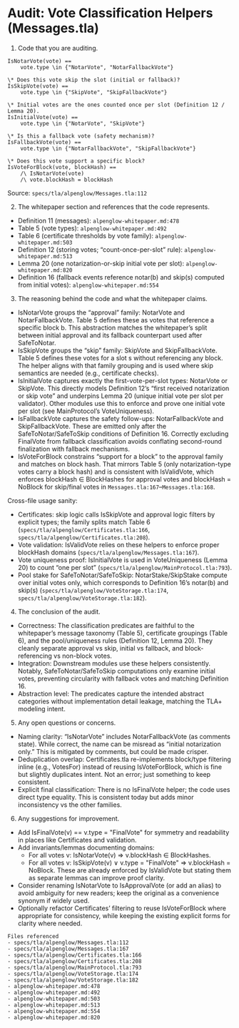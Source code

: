# Audit: Vote Classification Helpers (Messages.tla)

1. Code that you are auditing.

```tla
IsNotarVote(vote) ==
    vote.type \in {"NotarVote", "NotarFallbackVote"}

\* Does this vote skip the slot (initial or fallback)?
IsSkipVote(vote) ==
    vote.type \in {"SkipVote", "SkipFallbackVote"}

\* Initial votes are the ones counted once per slot (Definition 12 / Lemma 20).
IsInitialVote(vote) ==
    vote.type \in {"NotarVote", "SkipVote"}

\* Is this a fallback vote (safety mechanism)?
IsFallbackVote(vote) ==
    vote.type \in {"NotarFallbackVote", "SkipFallbackVote"}

\* Does this vote support a specific block?
IsVoteForBlock(vote, blockHash) ==
    /\ IsNotarVote(vote)
    /\ vote.blockHash = blockHash
```

Source: `specs/tla/alpenglow/Messages.tla:112`

2. The whitepaper section and references that the code represents.

- Definition 11 (messages): `alpenglow-whitepaper.md:478`
- Table 5 (vote types): `alpenglow-whitepaper.md:492`
- Table 6 (certificate thresholds by vote family): `alpenglow-whitepaper.md:503`
- Definition 12 (storing votes; “count-once-per-slot” rule): `alpenglow-whitepaper.md:513`
- Lemma 20 (one notarization-or-skip initial vote per slot): `alpenglow-whitepaper.md:820`
- Definition 16 (fallback events reference notar(b) and skip(s) computed from initial votes): `alpenglow-whitepaper.md:554`

3. The reasoning behind the code and what the whitepaper claims.

- IsNotarVote groups the “approval” family: NotarVote and NotarFallbackVote. Table 5 defines these as votes that reference a specific block b. This abstraction matches the whitepaper’s split between initial approval and its fallback counterpart used after SafeToNotar.
- IsSkipVote groups the “skip” family: SkipVote and SkipFallbackVote. Table 5 defines these votes for a slot s without referencing any block. The helper aligns with that family grouping and is used where skip semantics are needed (e.g., certificate checks).
- IsInitialVote captures exactly the first-vote-per-slot types: NotarVote or SkipVote. This directly models Definition 12’s “first received notarization or skip vote” and underpins Lemma 20 (unique initial vote per slot per validator). Other modules use this to enforce and prove one initial vote per slot (see MainProtocol’s VoteUniqueness).
- IsFallbackVote captures the safety follow-ups: NotarFallbackVote and SkipFallbackVote. These are emitted only after the SafeToNotar/SafeToSkip conditions of Definition 16. Correctly excluding FinalVote from fallback classification avoids conflating second-round finalization with fallback mechanisms.
- IsVoteForBlock constrains “support for a block” to the approval family and matches on block hash. That mirrors Table 5 (only notarization-type votes carry a block hash) and is consistent with IsValidVote, which enforces blockHash ∈ BlockHashes for approval votes and blockHash = NoBlock for skip/final votes in `Messages.tla:167`–`Messages.tla:168`.

Cross-file usage sanity:
- Certificates: skip logic calls IsSkipVote and approval logic filters by explicit types; the family splits match Table 6 (`specs/tla/alpenglow/Certificates.tla:166`, `specs/tla/alpenglow/Certificates.tla:208`).
- Vote validation: IsValidVote relies on these helpers to enforce proper blockHash domains (`specs/tla/alpenglow/Messages.tla:167`).
- Vote uniqueness proof: IsInitialVote is used in VoteUniqueness (Lemma 20) to count “one per slot” (`specs/tla/alpenglow/MainProtocol.tla:793`).
- Pool stake for SafeToNotar/SafeToSkip: NotarStake/SkipStake compute over initial votes only, which corresponds to Definition 16’s notar(b) and skip(s) (`specs/tla/alpenglow/VoteStorage.tla:174`, `specs/tla/alpenglow/VoteStorage.tla:182`).

4. The conclusion of the audit.

- Correctness: The classification predicates are faithful to the whitepaper’s message taxonomy (Table 5), certificate groupings (Table 6), and the pool/uniqueness rules (Definition 12, Lemma 20). They cleanly separate approval vs skip, initial vs fallback, and block-referencing vs non-block votes.
- Integration: Downstream modules use these helpers consistently. Notably, SafeToNotar/SafeToSkip computations only examine initial votes, preventing circularity with fallback votes and matching Definition 16.
- Abstraction level: The predicates capture the intended abstract categories without implementation detail leakage, matching the TLA+ modeling intent.

5. Any open questions or concerns.

- Naming clarity: “IsNotarVote” includes NotarFallbackVote (as comments state). While correct, the name can be misread as “initial notarization only.” This is mitigated by comments, but could be made crisper.
- Deduplication overlap: Certificates.tla re-implements block/type filtering inline (e.g., VotesFor) instead of reusing IsVoteForBlock, which is fine but slightly duplicates intent. Not an error; just something to keep consistent.
- Explicit final classification: There is no IsFinalVote helper; the code uses direct type equality. This is consistent today but adds minor inconsistency vs the other families.

6. Any suggestions for improvement.

- Add IsFinalVote(v) == v.type = "FinalVote" for symmetry and readability in places like Certificates and validation.
- Add invariants/lemmas documenting domains:
  - For all votes v: IsNotarVote(v) => v.blockHash ∈ BlockHashes.
  - For all votes v: IsSkipVote(v) ∨ v.type = "FinalVote" => v.blockHash = NoBlock.
  These are already enforced by IsValidVote but stating them as separate lemmas can improve proof clarity.
- Consider renaming IsNotarVote to IsApprovalVote (or add an alias) to avoid ambiguity for new readers; keep the original as a convenience synonym if widely used.
- Optionally refactor Certificates’ filtering to reuse IsVoteForBlock where appropriate for consistency, while keeping the existing explicit forms for clarity where needed.

```text
Files referenced
- specs/tla/alpenglow/Messages.tla:112
- specs/tla/alpenglow/Messages.tla:167
- specs/tla/alpenglow/Certificates.tla:166
- specs/tla/alpenglow/Certificates.tla:208
- specs/tla/alpenglow/MainProtocol.tla:793
- specs/tla/alpenglow/VoteStorage.tla:174
- specs/tla/alpenglow/VoteStorage.tla:182
- alpenglow-whitepaper.md:478
- alpenglow-whitepaper.md:492
- alpenglow-whitepaper.md:503
- alpenglow-whitepaper.md:513
- alpenglow-whitepaper.md:554
- alpenglow-whitepaper.md:820
```

